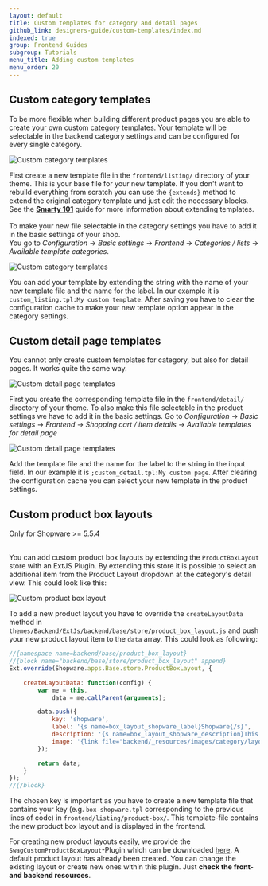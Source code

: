 ```yaml
---
layout: default
title: Custom templates for category and detail pages
github_link: designers-guide/custom-templates/index.md
indexed: true
group: Frontend Guides
subgroup: Tutorials
menu_title: Adding custom templates
menu_order: 20
---
```


## Custom category templates
To be more flexible when building different product pages you are able to create your own custom category templates. Your template will be selectable in the backend category settings and can be configured for every single category.

![Custom category templates](custom_category_templates.jpg)

First create a new template file in the `frontend/listing/` directory of your theme. This is your base file for your new template. If you don't want to rebuild everything from scratch you can use the `{extends}` method to extend the original category template und just edit the necessary blocks. See the <a href="{{ site.url }}/designers-guide/smarty/" target="_blank"><strong>Smarty 101</strong></a> guide for more information about extending templates.
<br />
<br />
To make your new file selectable in the category settings you have to add it in the basic settings of your shop.  
You go to *Configuration* -> *Basic settings* -> *Frontend* -> *Categories / lists* -> *Available template categories*. 

![Custom category templates](custom_category_templates_2.jpg)

You can add your template by extending the string with the name of your new template file and the name for the label. In our example it is `custom_listing.tpl:My custom template`. After saving you have to clear the configuration cache to make your new template option appear in the category settings.

## Custom detail page templates
You cannot only create custom templates for category, but also for detail pages. It works quite the same way.

![Custom detail page templates](custom_detail_page_templates.jpg)

First you create the corresponding template file in the `frontend/detail/` directory of your theme. To also make this file selectable in the product settings we have to add it in the basic settings.
Go to *Configuration* -> *Basic settings* -> *Frontend* -> *Shopping cart / item details* -> *Available templates for detail page*

![Custom detail page templates](custom_detail_page_templates_2.jpg)

Add the template file and the name for the label to the string in the input field. In our example it is `;custom_detail.tpl:My custom page`. After clearing the configuration cache you can select your new template in the product settings.

## Custom product box layouts
<div class="alert alert-info" role="alert">
Only for Shopware >= 5.5.4
</div>
<br />

You can add custom product box layouts by extending the `ProductBoxLayout` store with an ExtJS Plugin. By extending this store it is possible to select an additional item from the Product Layout dropdown at the category's detail view. 
This could look like this:

![Custom product box layout](custom_product_box_layout.jpg)

To add a new product layout you have to override the `createLayoutData` method in `themes/Backend/ExtJs/backend/base/store/product_box_layout.js` and push your new product layout item to the `data` array. This could look as following:
```javascript
//{namespace name=backend/base/product_box_layout}
//{block name="backend/base/store/product_box_layout" append}
Ext.override(Shopware.apps.Base.store.ProductBoxLayout, {

    createLayoutData: function(config) {
        var me = this,
            data = me.callParent(arguments);

        data.push({
            key: 'shopware',
            label: '{s name=box_layout_shopware_label}Shopware{/s}',
            description: '{s name=box_layout_shopware_description}This is the custom Shopware box layout{/s}',
            image: '{link file="backend/_resources/images/category/layout_box_basic.png"}'
        });

        return data;
    }
});
//{/block}
```

The chosen key is important as you have to create a new template file that contains your key (e.g. `box-shopware.tpl` corresponding to the previous lines of code) in `frontend/listing/product-box/`. This template-file contains the new product box layout and is displayed in the frontend. 

For creating new product layouts easily, we provide the `SwagCustomProductBoxLayout`-Plugin which can be downloaded <a href="{{ site.url }}/exampleplugins/SwagCustomProductBoxLayout.zip">here</a>.
A default product layout has already been created. You can change the existing layout or create new ones within this plugin. Just **check the front- and backend resources**. 
